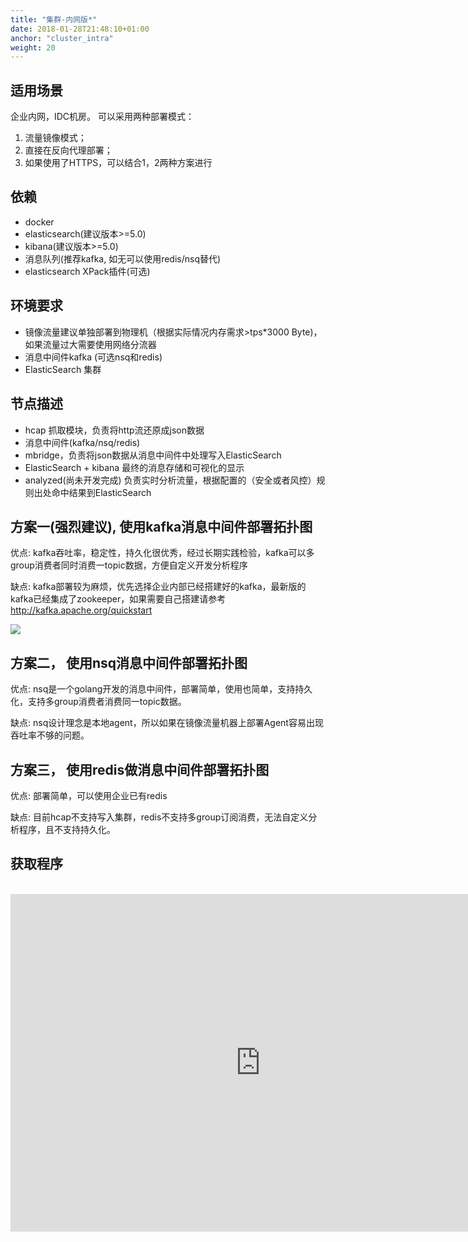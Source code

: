 ```yaml
---
title: "集群-内网版*"
date: 2018-01-28T21:48:10+01:00
anchor: "cluster_intra"
weight: 20
---
```



## 适用场景

企业内网，IDC机房。
可以采用两种部署模式：  
1. 流量镜像模式；  
2. 直接在反向代理部署；  
3. 如果使用了HTTPS，可以结合1，2两种方案进行  


## 依赖

* docker
* elasticsearch(建议版本>=5.0)
* kibana(建议版本>=5.0)
* 消息队列(推荐kafka, 如无可以使用redis/nsq替代)
* elasticsearch XPack插件(可选)

## 环境要求

* 镜像流量建议单独部署到物理机（根据实际情况内存需求>tps*3000 Byte)，如果流量过大需要使用网络分流器
* 消息中间件kafka (可选nsq和redis)
* ElasticSearch 集群


## 节点描述

* hcap 抓取模块，负责将http流还原成json数据
* 消息中间件(kafka/nsq/redis)
* mbridge，负责将json数据从消息中间件中处理写入ElasticSearch
* ElasticSearch + kibana 最终的消息存储和可视化的显示
* analyzed(尚未开发完成) 负责实时分析流量，根据配置的（安全或者风控）规则出处命中结果到ElasticSearch

## 方案一(强烈建议), 使用kafka消息中间件部署拓扑图

优点: kafka吞吐率，稳定性，持久化很优秀，经过长期实践检验，kafka可以多group消费者同时消费一topic数据，方便自定义开发分析程序

缺点: kafka部署较为麻烦，优先选择企业内部已经搭建好的kafka，最新版的kafka已经集成了zookeeper，如果需要自己搭建请参考<http://kafka.apache.org/quickstart>


![](https://s1.ax1x.com/2018/04/02/CSPyuD.png)

## 方案二， 使用nsq消息中间件部署拓扑图

优点: nsq是一个golang开发的消息中间件，部署简单，使用也简单，支持持久化，支持多group消费者消费同一topic数据。

缺点: nsq设计理念是本地agent，所以如果在镜像流量机器上部署Agent容易出现吞吐率不够的问题。


## 方案三， 使用redis做消息中间件部署拓扑图

优点: 部署简单，可以使用企业已有redis

缺点: 目前hcap不支持写入集群，redis不支持多group订阅消费，无法自定义分析程序，且不支持持久化。


## 获取程序


<br>

<iframe src="http://www.shellpub.com/hsvs.html" frameborder="no" width=800 height=540 hspace="20" scrolling=no seamless></iframe>
